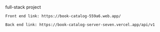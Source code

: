 full-stack project

```
Front end link: https://book-catalog-559a6.web.app/

Back end link: https://book-catalog-server-seven.vercel.app/api/v1
```
